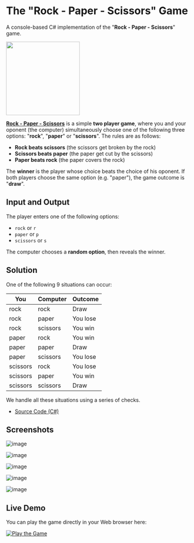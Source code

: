 # The "Rock - Paper - Scissors" Game

A console-based C# implementation of the "**Rock - Paper - Scissors**" game.

<img src="https://user-images.githubusercontent.com/1689586/167414132-7228c697-6806-48a4-81dc-679796135ed0.png" width="200px" />

[**Rock - Paper - Scissors**](https://en.wikipedia.org/wiki/Rock_paper_scissors) is a simple **two player game**, where you and your oponent (the computer) simultaneously choose one of the following three options: "**rock**", "**paper**" or "**scissors**". The rules are as follows:
  - **Rock beats scissors** (the scissors get broken by the rock)
  - **Scissors beats paper** (the paper get cut by the scissors)
  - **Paper beats rock** (the paper covers the rock)

The **winner** is the player whose choice beats the choice of his oponent. If both players choose the same option (e.g. "paper"), the game outcome is "**draw**".

## Input and Output

The player enters one of the following options:
  - `rock` or `r`
  - `paper` or `p`
  - `scissors` or `s`

The computer chooses a **random option**, then reveals the winner.

## Solution

One of the following 9 situations can occur:

| You      | Computer | Outcome  |
| -------- | -------- |--------- |
| rock     | rock     | Draw     |
| rock     | paper    | You lose |
| rock     | scissors | You win  |
| paper    | rock     | You win  |
| paper    | paper    | Draw     |
| paper    | scissors | You lose |
| scissors | rock     | You lose |
| scissors | paper    | You win  |
| scissors | scissors | Draw     |

We handle all these situations using a series of checks.
  - [Source Code (C#)](RockPaperScissorsGame.cs)

## Screenshots

![image](https://user-images.githubusercontent.com/1689586/167416642-2b055cf0-e26f-4c19-98d9-851e071f80dc.png)

![image](https://user-images.githubusercontent.com/1689586/167416225-ea1b623f-3ca5-41eb-8871-54cbb9b7784e.png)

![image](https://user-images.githubusercontent.com/1689586/167416733-3b1c1bac-db50-4b89-9e5d-2d7f778ffc2d.png)

![image](https://user-images.githubusercontent.com/1689586/167416928-e86bcc6a-97c0-41df-8b24-2009509f253c.png)

![image](https://user-images.githubusercontent.com/1689586/167417031-f47473e8-a0cf-4f0b-bc92-18d717a29305.png)

## Live Demo 

You can play the game directly in your Web browser here:

[<img alt="Play the Game" src="https://user-images.githubusercontent.com/1689586/167601795-53e65a26-ebf1-475e-b490-b7153cd0601f.png" />](https://replit.com/@nakov/Rock-Paper-Scissors-CSharp)
